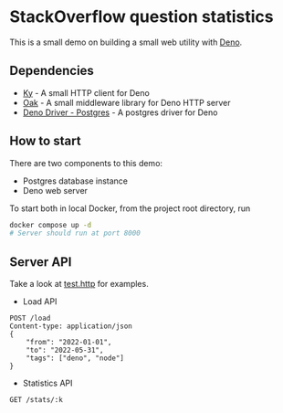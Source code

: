 # StackOverflow question statistics

This is a small demo on building a small web utility with [Deno](https://deno.land).

## Dependencies

- [Ky](https://github.com/sindresorhus/ky) - A small HTTP client for Deno
- [Oak](https://github.com/oakserver/oak) - A small middleware library for Deno HTTP server
- [Deno Driver - Postgres](https://github.com/denodrivers/postgres) - A postgres driver for Deno

## How to start

There are two components to this demo:

- Postgres database instance
- Deno web server

To start both in local Docker, from the project root directory, run

```sh
docker compose up -d
# Server should run at port 8000
```

## Server API

Take a look at [test.http](./test.http) for examples.

- Load API

```http
POST /load
Content-type: application/json
{
    "from": "2022-01-01",
    "to": "2022-05-31",
    "tags": ["deno", "node"]
}
```

- Statistics API

```http
GET /stats/:k
```
